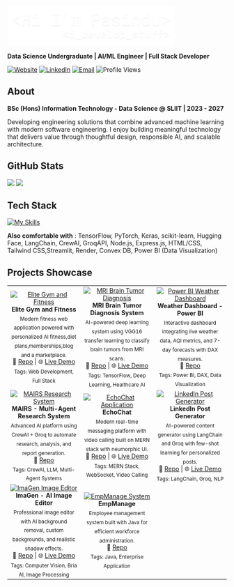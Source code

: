 <div>

<img src="./assets/header2.png" height="90">
<!-- Replace ./assets/header.png with your actual image path -->

**Data Science Undergraduate | AI/ML Engineer | Full Stack Developer**

[![Website](https://img.shields.io/badge/Website-pasindusuraweera.com-blue)](https://pasindusuraweera.com)
[![LinkedIn](https://img.shields.io/badge/LinkedIn-Connect-0077B5)](https://linkedin.com/in/pasindu-suraweera-03s)
[![Email](https://img.shields.io/badge/Email-Contact-red)](mailto:pssuraweera2003@gmail.com)
![Profile Views](https://komarev.com/ghpvc/?username=PasinduSuraweera&color=blue&style=flat)
</div>



## About

**BSc (Hons) Information Technology - Data Science @ SLIIT | 2023 - 2027**

Developing engineering solutions that combine advanced machine learning with modern software engineering. I enjoy building meaningful technology that delivers value through thoughtful design, responsible AI, and scalable architecture.

## GitHub Stats

<div>
  <img height="170" src="https://github-readme-stats.vercel.app/api?username=PasinduSuraweera&show_icons=true&theme=dark&hide_border=true&bg_color=0d1117&title_color=58a6ff&icon_color=58a6ff&text_color=c9d1d9&count_private=true" />
  <img height="170" src="https://github-readme-streak-stats.herokuapp.com/?user=PasinduSuraweera&theme=dark&hide_border=true&background=0d1117&ring=58a6ff&fire=58a6ff&currStreakLabel=58a6ff" />
</div>


## Tech Stack
[![My Skills](https://skillicons.dev/icons?i=python,java,js,ts,react,nextjs,mongodb,mysql,github,git&theme=light)](https://skillicons.dev)

**Also comfortable with** : TensorFlow, PyTorch, Keras, scikit-learn, Hugging Face, LangChain, CrewAI, GroqAPI, Node.js, Express.js, HTML/CSS, Tailwind CSS,Streamlit, Render, Convex DB, Power BI (Data Visualization)


## Projects Showcase

<table>
  <tr>
    <td align="center" width="33%">
      <a href="https://github.com/PasinduSuraweera/Elite-Gym-and-Fitness">
        <img src="https://framerusercontent.com/images/625wecEe7hyiaZllyna8bNe2zU.png?scale-down-to=512&width=1783&height=877"
             alt="Elite Gym and Fitness"
             style="width:100%; height:200px; object-fit:cover;"/>
      </a>
      <br/>
      <b>Elite Gym and Fitness</b><br/>
      <sub>Modern fitness web application powered with personalized AI fitness,diet plans,memberships,blog and a marketplace.</sub><br/>
      🔗 <a href="https://github.com/PasinduSuraweera/Elite-Gym-and-Fitness">Repo</a> | 
      🌐 <a href="#">Live Demo</a>
      <br/>
      <sub>Tags: Web Development, Full Stack</sub>
    </td>
    <td align="center" width="33%">
      <a href="https://github.com/PasinduSuraweera/MRI-Brain-Tumor-Diagnosis-System">
        <img src="https://framerusercontent.com/images/4F9eBDvdKL1qY9DHRJzYtW6Zjzw.png?scale-down-to=512&width=567&height=431"
             alt="MRI Brain Tumor Diagnosis"
             style="width:100%; height:200px; object-fit:cover;"/>
      </a>
      <br/>
      <b>MRI Brain Tumor Diagnosis System</b><br/>
      <sub>AI-powered deep learning system using VGG16 transfer learning to classify brain tumors from MRI scans.</sub><br/>
      🔗 <a href="https://github.com/PasinduSuraweera/MRI-Brain-Tumor-Diagnosis-System">Repo</a> | 
      🌐 <a href="https://mri-brain-tumor-diagnosis-system.onrender.com/">Live Demo</a>
      <br/>
      <sub>Tags: TensorFlow, Deep Learning, Healthcare AI</sub>
    </td>
    <td align="center" width="33%">
      <a href="https://github.com/PasinduSuraweera/Weather-Dashboard-w-Power-BI">
        <img src="https://framerusercontent.com/images/sY2eTJHFVsMlrJ4MbRkuptLxYyw.png?width=1744&height=1744"
             alt="Power BI Weather Dashboard"
             style="width:100%; height:200px; object-fit:cover;"/>
      </a>
      <br/>
      <b>Weather Dashboard - Power BI</b><br/>
      <sub>Interactive dashboard integrating live weather data, AQI metrics, and 7-day forecasts with DAX measures.</sub><br/>
      🔗 <a href="https://github.com/PasinduSuraweera/Weather-Dashboard-w-Power-BI">Repo</a>
      <br/>
      <sub>Tags: Power BI, DAX, Data Visualization</sub>
    </td>
  </tr>
  <tr>
    <td align="center" width="33%">
      <a href="https://github.com/PasinduSuraweera/MAIRS-Multi-Agent-Intelligent-Research-System">
        <img src="https://framerusercontent.com/images/KS5QCDDFQKvXOjrbGfhjEmZ8Fyg.png?width=1080&height=1080"
             alt="MAIRS Research System"
             style="width:100%; height:200px; object-fit:cover;"/>
      </a>
      <br/>
      <b>MAIRS - Multi-Agent Research System</b><br/>
      <sub>Advanced AI platform using CrewAI + Groq to automate research, analysis, and report generation.</sub><br/>
      🔗 <a href="https://github.com/PasinduSuraweera/MAIRS-Multi-Agent-Intelligent-Research-System">Repo</a>
      <br/>
      <sub>Tags: CrewAI, LLM, Multi-Agent Systems</sub>
    </td>
    <td align="center" width="33%">
      <a href="https://github.com/PasinduSuraweera/EchoChat">
        <img src="https://framerusercontent.com/images/pXsYJ7bl1dkXwSQ413WJr9r5lho.png?width=915&height=825"
             alt="EchoChat Application"
             style="width:100%; height:200px; object-fit:cover;"/>
      </a>
      <br/>
      <b>EchoChat</b><br/>
      <sub>Modern real-time messaging platform with video calling built on MERN stack with neumorphic UI.</sub><br/>
      🔗 <a href="https://github.com/PasinduSuraweera/EchoChat">Repo</a> | 
      🌐 <a href="https://echochat-kd3r.onrender.com">Live Demo</a>
      <br/>
      <sub>Tags: MERN Stack, WebSocket, Video Calling</sub>
    </td>
    <td align="center" width="33%">
      <a href="https://github.com/PasinduSuraweera/Specified-LinkedIn-Post-Generator">
        <img src="https://framerusercontent.com/images/VT7t8xx1vGQRJXg7yTtR7CkJ10g.png?width=797&height=797"
             alt="LinkedIn Post Generator"
             style="width:100%; height:200px; object-fit:cover;"/>
      </a>
      <br/>
      <b>LinkedIn Post Generator</b><br/>
      <sub>AI-powered content generator using LangChain and Groq with few-shot learning for personalized posts.</sub><br/>
      🔗 <a href="https://github.com/PasinduSuraweera/Specified-LinkedIn-Post-Generator">Repo</a> | 
      🌐 <a href="https://specified-linkedin-post-generator.streamlit.app">Live Demo</a>
      <br/>
      <sub>Tags: LangChain, Groq, NLP</sub>
    </td>
  </tr>
  <tr>
    <td align="center" width="33%">
      <a href="https://github.com/PasinduSuraweera/ImaGen-App">
        <img src="https://framerusercontent.com/images/9zDp56NZJhSxTRY2rSPoZNzr8.png?width=1288&height=634"
             alt="ImaGen Image Editor"
             style="width:100%; height:200px; object-fit:cover;"/>
      </a>
      <br/>
      <b>ImaGen - AI Image Editor</b><br/>
      <sub>Professional image editor with AI background removal, custom backgrounds, and realistic shadow effects.</sub><br/>
      🔗 <a href="https://github.com/PasinduSuraweera/ImaGen-App">Repo</a> | 
      🌐 <a href="https://imagen-image-background-generator.streamlit.app">Live Demo</a>
      <br/>
      <sub>Tags: Computer Vision, Bria AI, Image Processing</sub>
    </td>
    <td align="center" width="33%">
      <a href="https://github.com/PasinduSuraweera/EmpManage">
        <img src="https://framerusercontent.com/images/VlrIQMiMLrGRLnvwaqWRHL6L8w.png?width=771&height=707"
             alt="EmpManage System"
             style="width:100%; height:200px; object-fit:cover;"/>
      </a>
      <br/>
      <b>EmpManage</b><br/>
      <sub>Employee management system built with Java for efficient workforce administration.</sub><br/>
      🔗 <a href="https://github.com/PasinduSuraweera/EmpManage">Repo</a>
      <br/>
      <sub>Tags: Java, Enterprise Application</sub>
    </td>
    <td align="center" width="33%">
      <!-- Add more projects here if needed -->
    </td>
  </tr>
</table>
